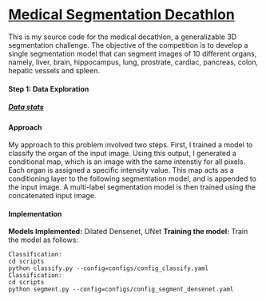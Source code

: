# [Medical Segmentation Decathlon](http://medicaldecathlon.com)

This is my source code for the medical decathlon, a generalizable 3D segmentation challenge. The objective of the competition is to develop a single segmentation model that can segment images of 10 different organs, namely, liver, brain, hippocampus, lung, prostrate, cardiac, pancreas, colon, hepatic vessels and spleen. 

#### Step 1: Data Exploration
##### [Data stats](https://github.com/suryatejadev/medseg_decathlon/blob/master/notebooks/data_exploration.ipynb)

#### Approach
My approach to this problem involved two steps. First, I trained a model to classify the organ of the input image. Using this output, I generated a conditional map, which is an image with the same intenstiy for all pixels. Each organ is assigned a specific intensity value. This map acts as a conditioning layer to the following segmentation model, and is appended to the input image. A multi-label segmentation model is then trained using the concatenated input image.  

#### Implementation
**Models Implemented:**  Dilated Densenet, UNet
**Training the model:** Train the model as follows:
```
Classification:
cd scripts
python classify.py --config=configs/config_classify.yaml
Classification:
cd scripts
python segment.py --config=configs/config_segment_densenet.yaml
```
 
